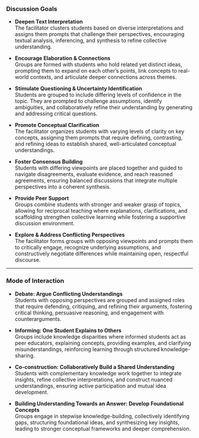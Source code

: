 ### **Discussion Goals**  

- **Deepen Text Interpretation**  
  The facilitator clusters students based on diverse interpretations and assigns them prompts that challenge their perspectives, encouraging textual analysis, inferencing, and synthesis to refine collective understanding.  

- **Encourage Elaboration & Connections**  
  Groups are formed with students who hold related yet distinct ideas, prompting them to expand on each other’s points, link concepts to real-world contexts, and articulate deeper connections across themes.  

- **Stimulate Questioning & Uncertainty Identification**  
  Students are grouped to include differing levels of confidence in the topic. They are prompted to challenge assumptions, identify ambiguities, and collaboratively refine their understanding by generating and addressing critical questions.  

- **Promote Conceptual Clarification**  
  The facilitator organizes students with varying levels of clarity on key concepts, assigning them prompts that require defining, contrasting, and refining ideas to establish shared, well-articulated conceptual understandings.  

- **Foster Consensus Building**  
  Students with differing viewpoints are placed together and guided to navigate disagreements, evaluate evidence, and reach reasoned agreements, ensuring balanced discussions that integrate multiple perspectives into a coherent synthesis.  

- **Provide Peer Support**  
  Groups combine students with stronger and weaker grasp of topics, allowing for reciprocal teaching where explanations, clarifications, and scaffolding strengthen collective learning while fostering a supportive discussion environment.  

- **Explore & Address Conflicting Perspectives**  
  The facilitator forms groups with opposing viewpoints and prompts them to critically engage, recognize underlying assumptions, and constructively negotiate differences while maintaining open, respectful discourse.  

---

### **Mode of Interaction**  

- **Debate: Argue Conflicting Understandings**  
  Students with opposing perspectives are grouped and assigned roles that require defending, critiquing, and refining their arguments, fostering critical thinking, persuasive reasoning, and engagement with counterarguments.  

- **Informing: One Student Explains to Others**  
  Groups include knowledge disparities where informed students act as peer educators, explaining concepts, providing examples, and clarifying misunderstandings, reinforcing learning through structured knowledge-sharing.  

- **Co-construction: Collaboratively Build a Shared Understanding**  
  Students with complementary knowledge work together to integrate insights, refine collective interpretations, and construct nuanced understandings, ensuring active participation and mutual idea development.  

- **Building Understanding Towards an Answer: Develop Foundational Concepts**  
  Groups engage in stepwise knowledge-building, collectively identifying gaps, structuring foundational ideas, and synthesizing key insights, leading to stronger conceptual frameworks and deeper comprehension.  